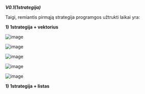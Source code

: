 ***V0.1(1strategija)***

Taigi, remiantis pirmąją strategija programgos užtrukti laikai yra:

**1) 1strategija + vektorius**

![image](https://user-images.githubusercontent.com/91281608/142682746-1f99173e-eea3-4f03-aee2-e75c37a8eab7.png)

![image](https://user-images.githubusercontent.com/91281608/142681638-e78d4249-3d48-40f7-a51d-f039b0d7d17e.png)

![image](https://user-images.githubusercontent.com/91281608/142681748-17c2d721-012a-4b81-b734-9c7124a5d468.png)

![image](https://user-images.githubusercontent.com/91281608/142681849-42e83093-7dae-48de-9ae5-ac527706d17c.png)

![image](https://user-images.githubusercontent.com/91281608/142682378-d0993d92-e029-4581-8d6f-5eac72cc7266.png)

**1) 1strategija + listas**




